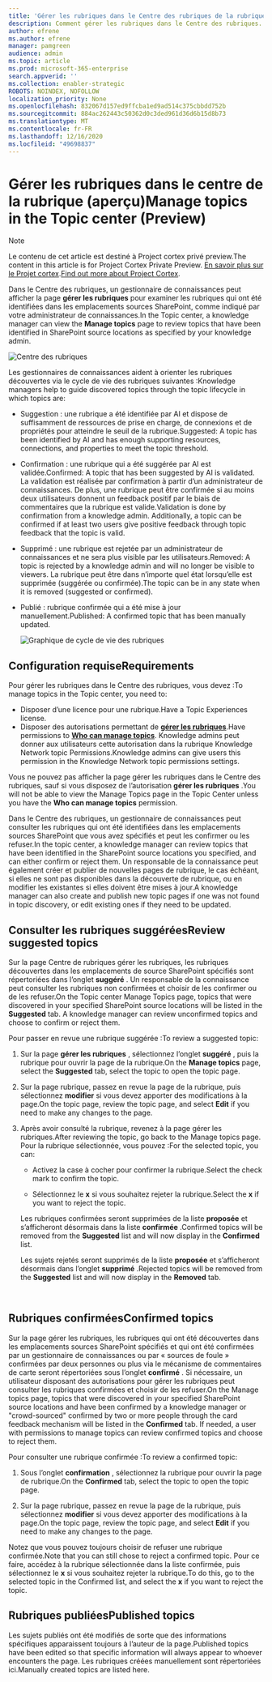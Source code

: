 ```yaml
---
title: 'Gérer les rubriques dans le Centre des rubriques de la rubrique expériences (aperçu) '
description: Comment gérer les rubriques dans le Centre des rubriques.
author: efrene
ms.author: efrene
manager: pamgreen
audience: admin
ms.topic: article
ms.prod: microsoft-365-enterprise
search.appverid: ''
ms.collection: enabler-strategic
ROBOTS: NOINDEX, NOFOLLOW
localization_priority: None
ms.openlocfilehash: 832067d157ed9ffcba1ed9ad514c375cbbdd752b
ms.sourcegitcommit: 884ac262443c50362d0c3ded961d36d6b15d8b73
ms.translationtype: MT
ms.contentlocale: fr-FR
ms.lasthandoff: 12/16/2020
ms.locfileid: "49698837"
---
```

# <a name="manage-topics-in-the-topic-center-preview"></a><span data-ttu-id="fe4d0-103">Gérer les rubriques dans le centre de la rubrique (aperçu)</span><span class="sxs-lookup"><span data-stu-id="fe4d0-103">Manage topics in the Topic center (Preview)</span></span>

> [!Note] 
> <span data-ttu-id="fe4d0-104">Le contenu de cet article est destiné à Project cortex privé preview.</span><span class="sxs-lookup"><span data-stu-id="fe4d0-104">The content in this article is for Project Cortex Private Preview.</span></span> <span data-ttu-id="fe4d0-105">[En savoir plus sur le Projet cortex](https://aka.ms/projectcortex).</span><span class="sxs-lookup"><span data-stu-id="fe4d0-105">[Find out more about Project Cortex](https://aka.ms/projectcortex).</span></span>

<span data-ttu-id="fe4d0-106">Dans le Centre des rubriques, un gestionnaire de connaissances peut afficher la page **gérer les rubriques** pour examiner les rubriques qui ont été identifiées dans les emplacements sources SharePoint, comme indiqué par votre administrateur de connaissances.</span><span class="sxs-lookup"><span data-stu-id="fe4d0-106">In the Topic center, a knowledge manager can view the **Manage topics** page to review topics that have been identified in SharePoint source locations as specified by your knowledge admin.</span></span>  

   ![Centre des rubriques](../media/knowledge-management/topic-center.png) </br> 



<span data-ttu-id="fe4d0-108">Les gestionnaires de connaissances aident à orienter les rubriques découvertes via le cycle de vie des rubriques suivantes :</span><span class="sxs-lookup"><span data-stu-id="fe4d0-108">Knowledge managers help to guide discovered topics through the topic lifecycle in which topics are:</span></span>

- <span data-ttu-id="fe4d0-109">Suggestion : une rubrique a été identifiée par AI et dispose de suffisamment de ressources de prise en charge, de connexions et de propriétés pour atteindre le seuil de la rubrique.</span><span class="sxs-lookup"><span data-stu-id="fe4d0-109">Suggested: A topic has been identified by AI and has enough supporting resources, connections, and properties to meet the topic threshold.</span></span>
- <span data-ttu-id="fe4d0-110">Confirmation : une rubrique qui a été suggérée par AI est validée.</span><span class="sxs-lookup"><span data-stu-id="fe4d0-110">Confirmed: A topic that has been suggested by AI is validated.</span></span> <span data-ttu-id="fe4d0-111">La validation est réalisée par confirmation à partir d’un administrateur de connaissances. De plus, une rubrique peut être confirmée si au moins deux utilisateurs donnent un feedback positif par le biais de commentaires que la rubrique est valide.</span><span class="sxs-lookup"><span data-stu-id="fe4d0-111">Validation is done by confirmation from a knowledge admin. Additionally, a topic can be confirmed if at least two users give positive feedback through topic feedback that the topic is valid.</span></span>
- <span data-ttu-id="fe4d0-112">Supprimé : une rubrique est rejetée par un administrateur de connaissances et ne sera plus visible par les utilisateurs.</span><span class="sxs-lookup"><span data-stu-id="fe4d0-112">Removed: A topic is rejected by a knowledge admin and will no longer be visible to viewers.</span></span> <span data-ttu-id="fe4d0-113">La rubrique peut être dans n’importe quel état lorsqu’elle est supprimée (suggérée ou confirmée).</span><span class="sxs-lookup"><span data-stu-id="fe4d0-113">The topic can be in any state when it is removed (suggested or confirmed).</span></span> 
- <span data-ttu-id="fe4d0-114">Publié : rubrique confirmée qui a été mise à jour manuellement.</span><span class="sxs-lookup"><span data-stu-id="fe4d0-114">Published: A confirmed topic that has been manually updated.</span></span>

   ![Graphique de cycle de vie des rubriques](../media/knowledge-management/topic-lifecycle.png) </br> 

## <a name="requirements"></a><span data-ttu-id="fe4d0-116">Configuration requise</span><span class="sxs-lookup"><span data-stu-id="fe4d0-116">Requirements</span></span>

<span data-ttu-id="fe4d0-117">Pour gérer les rubriques dans le Centre des rubriques, vous devez :</span><span class="sxs-lookup"><span data-stu-id="fe4d0-117">To manage topics in the Topic center, you need to:</span></span>
- <span data-ttu-id="fe4d0-118">Disposer d’une licence pour une rubrique.</span><span class="sxs-lookup"><span data-stu-id="fe4d0-118">Have a Topic Experiences license.</span></span>
- <span data-ttu-id="fe4d0-119">Disposer des autorisations permettant de [**gérer les rubriques**](https://docs.microsoft.com/microsoft-365/knowledge/topic-experiences-user-permissions).</span><span class="sxs-lookup"><span data-stu-id="fe4d0-119">Have permissions to [**Who can manage topics**](https://docs.microsoft.com/microsoft-365/knowledge/topic-experiences-user-permissions).</span></span> <span data-ttu-id="fe4d0-120">Knowledge admins peut donner aux utilisateurs cette autorisation dans la rubrique Knowledge Network topic Permissions.</span><span class="sxs-lookup"><span data-stu-id="fe4d0-120">Knowledge admins can give users this permission in the Knowledge Network topic permissions settings.</span></span> 

<span data-ttu-id="fe4d0-121">Vous ne pouvez pas afficher la page gérer les rubriques dans le Centre des rubriques, sauf si vous disposez de l’autorisation **gérer les rubriques** .</span><span class="sxs-lookup"><span data-stu-id="fe4d0-121">You will not be able to view the Manage Topics page in the Topic Center unless you have the **Who can manage topics** permission.</span></span>

<span data-ttu-id="fe4d0-122">Dans le Centre des rubriques, un gestionnaire de connaissances peut consulter les rubriques qui ont été identifiées dans les emplacements sources SharePoint que vous avez spécifiés et peut les confirmer ou les refuser.</span><span class="sxs-lookup"><span data-stu-id="fe4d0-122">In the topic center, a knowledge manager can review topics that have been identified in the SharePoint source locations you specified, and can either confirm or reject them.</span></span> <span data-ttu-id="fe4d0-123">Un responsable de la connaissance peut également créer et publier de nouvelles pages de rubrique, le cas échéant, si elles ne sont pas disponibles dans la découverte de rubrique, ou en modifier les existantes si elles doivent être mises à jour.</span><span class="sxs-lookup"><span data-stu-id="fe4d0-123">A knowledge manager can also create and publish new topic pages if one was not found in topic discovery, or edit existing ones if they need to be updated.</span></span>


## <a name="review-suggested-topics"></a><span data-ttu-id="fe4d0-124">Consulter les rubriques suggérées</span><span class="sxs-lookup"><span data-stu-id="fe4d0-124">Review suggested topics</span></span>

<span data-ttu-id="fe4d0-125">Sur la page Centre de rubriques gérer les rubriques, les rubriques découvertes dans les emplacements de source SharePoint spécifiés sont répertoriées dans l’onglet **suggéré** . Un responsable de la connaissance peut consulter les rubriques non confirmées et choisir de les confirmer ou de les refuser.</span><span class="sxs-lookup"><span data-stu-id="fe4d0-125">On the Topic center Manage Topics page, topics that were discovered in your specified SharePoint source locations will be listed in the **Suggested** tab. A knowledge manager can review unconfirmed topics and choose to confirm or reject them.</span></span>

<span data-ttu-id="fe4d0-126">Pour passer en revue une rubrique suggérée :</span><span class="sxs-lookup"><span data-stu-id="fe4d0-126">To review a suggested topic:</span></span>

1. <span data-ttu-id="fe4d0-127">Sur la page **gérer les rubriques** , sélectionnez l’onglet **suggéré** , puis la rubrique pour ouvrir la page de la rubrique.</span><span class="sxs-lookup"><span data-stu-id="fe4d0-127">On the **Manage topics** page, select the **Suggested** tab, select the topic to open the topic page.</span></span></br>

2. <span data-ttu-id="fe4d0-128">Sur la page rubrique, passez en revue la page de la rubrique, puis sélectionnez **modifier** si vous devez apporter des modifications à la page.</span><span class="sxs-lookup"><span data-stu-id="fe4d0-128">On the topic page, review the topic page, and select **Edit** if you need to make any changes to the page.</span></span>

3. <span data-ttu-id="fe4d0-129">Après avoir consulté la rubrique, revenez à la page gérer les rubriques.</span><span class="sxs-lookup"><span data-stu-id="fe4d0-129">After reviewing the topic, go back to the Manage topics page.</span></span> <span data-ttu-id="fe4d0-130">Pour la rubrique sélectionnée, vous pouvez :</span><span class="sxs-lookup"><span data-stu-id="fe4d0-130">For the selected topic, you can:</span></span>

   - <span data-ttu-id="fe4d0-131">Activez la case à cocher pour confirmer la rubrique.</span><span class="sxs-lookup"><span data-stu-id="fe4d0-131">Select the check mark to confirm the topic.</span></span>
    
   - <span data-ttu-id="fe4d0-132">Sélectionnez le **x** si vous souhaitez rejeter la rubrique.</span><span class="sxs-lookup"><span data-stu-id="fe4d0-132">Select the **x** if you want to reject the topic.</span></span>

    <span data-ttu-id="fe4d0-133">Les rubriques confirmées seront supprimées de la liste **proposée** et s’afficheront désormais dans la liste **confirmée** .</span><span class="sxs-lookup"><span data-stu-id="fe4d0-133">Confirmed topics will be removed from the **Suggested** list and will now display in the **Confirmed** list.</span></span>

    <span data-ttu-id="fe4d0-134">Les sujets rejetés seront supprimés de la liste **proposée** et s’afficheront désormais dans l’onglet **supprimé** .</span><span class="sxs-lookup"><span data-stu-id="fe4d0-134">Rejected topics will be removed from the **Suggested** list and will now display in the **Removed** tab.</span></span>

   </br> 

## <a name="confirmed-topics"></a><span data-ttu-id="fe4d0-135">Rubriques confirmées</span><span class="sxs-lookup"><span data-stu-id="fe4d0-135">Confirmed topics</span></span>

<span data-ttu-id="fe4d0-136">Sur la page gérer les rubriques, les rubriques qui ont été découvertes dans les emplacements sources SharePoint spécifiés et qui ont été confirmées par un gestionnaire de connaissances ou par « sources de foule » confirmées par deux personnes ou plus via le mécanisme de commentaires de carte seront répertoriées sous l’onglet **confirmé** . Si nécessaire, un utilisateur disposant des autorisations pour gérer les rubriques peut consulter les rubriques confirmées et choisir de les refuser.</span><span class="sxs-lookup"><span data-stu-id="fe4d0-136">On the Manage topics page, topics that were discovered in your specified SharePoint source locations and have been confirmed by a knowledge manager or "crowd-sourced" confirmed by two or more people through the card feedback mechanism will be listed in the **Confirmed** tab. If needed, a user with permissions to manage topics can review confirmed topics and choose to reject them.</span></span>

<span data-ttu-id="fe4d0-137">Pour consulter une rubrique confirmée :</span><span class="sxs-lookup"><span data-stu-id="fe4d0-137">To review a confirmed topic:</span></span>

1. <span data-ttu-id="fe4d0-138">Sous l’onglet **confirmation** , sélectionnez la rubrique pour ouvrir la page de rubrique.</span><span class="sxs-lookup"><span data-stu-id="fe4d0-138">On the **Confirmed** tab, select the topic to open the topic page.</span></span></br>

2. <span data-ttu-id="fe4d0-139">Sur la page rubrique, passez en revue la page de la rubrique, puis sélectionnez **modifier** si vous devez apporter des modifications à la page.</span><span class="sxs-lookup"><span data-stu-id="fe4d0-139">On the topic page, review the topic page, and select **Edit** if you need to make any changes to the page.</span></span>

<span data-ttu-id="fe4d0-140">Notez que vous pouvez toujours choisir de refuser une rubrique confirmée.</span><span class="sxs-lookup"><span data-stu-id="fe4d0-140">Note that you can still chose to reject a confirmed topic.</span></span>  <span data-ttu-id="fe4d0-141">Pour ce faire, accédez à la rubrique sélectionnée dans la liste confirmée, puis sélectionnez le **x** si vous souhaitez rejeter la rubrique.</span><span class="sxs-lookup"><span data-stu-id="fe4d0-141">To do this, go to the selected topic in the Confirmed list, and select the **x** if you want to reject the topic.</span></span>

## <a name="published-topics"></a><span data-ttu-id="fe4d0-142">Rubriques publiées</span><span class="sxs-lookup"><span data-stu-id="fe4d0-142">Published topics</span></span>
<span data-ttu-id="fe4d0-143">Les sujets publiés ont été modifiés de sorte que des informations spécifiques apparaissent toujours à l’auteur de la page.</span><span class="sxs-lookup"><span data-stu-id="fe4d0-143">Published topics have been edited so that specific information will always appear to whoever encounters the page.</span></span> <span data-ttu-id="fe4d0-144">Les rubriques créées manuellement sont répertoriées ici.</span><span class="sxs-lookup"><span data-stu-id="fe4d0-144">Manually created topics are listed here.</span></span>




